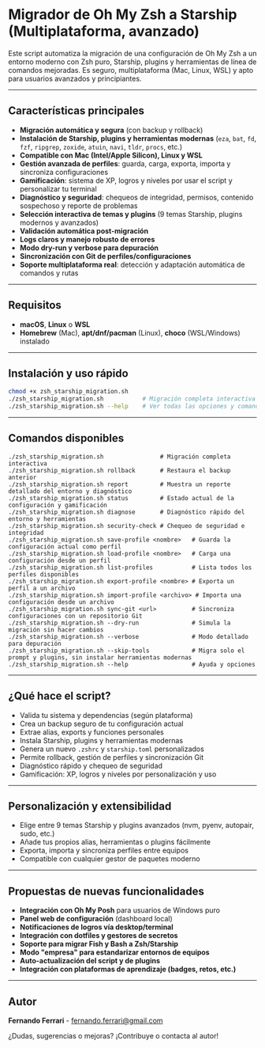 # Migrador de Oh My Zsh a Starship (Multiplataforma, avanzado)

Este script automatiza la migración de una configuración de Oh My Zsh a un entorno moderno con Zsh puro, Starship, plugins y herramientas de línea de comandos mejoradas. Es seguro, multiplataforma (Mac, Linux, WSL) y apto para usuarios avanzados y principiantes.

---

## Características principales

- **Migración automática y segura** (con backup y rollback)
- **Instalación de Starship, plugins y herramientas modernas** (`eza`, `bat`, `fd`, `fzf`, `ripgrep`, `zoxide`, `atuin`, `navi`, `tldr`, `procs`, etc.)
- **Compatible con Mac (Intel/Apple Silicon), Linux y WSL**
- **Gestión avanzada de perfiles**: guarda, carga, exporta, importa y sincroniza configuraciones
- **Gamificación**: sistema de XP, logros y niveles por usar el script y personalizar tu terminal
- **Diagnóstico y seguridad**: chequeos de integridad, permisos, contenido sospechoso y reporte de problemas
- **Selección interactiva de temas y plugins** (9 temas Starship, plugins modernos y avanzados)
- **Validación automática post-migración**
- **Logs claros y manejo robusto de errores**
- **Modo dry-run y verbose para depuración**
- **Sincronización con Git de perfiles/configuraciones**
- **Soporte multiplataforma real**: detección y adaptación automática de comandos y rutas

---

## Requisitos

- **macOS**, **Linux** o **WSL**
- **Homebrew** (Mac), **apt/dnf/pacman** (Linux), **choco** (WSL/Windows) instalado

---

## Instalación y uso rápido

```sh
chmod +x zsh_starship_migration.sh
./zsh_starship_migration.sh           # Migración completa interactiva
./zsh_starship_migration.sh --help    # Ver todas las opciones y comandos
```

---

## Comandos disponibles

```
./zsh_starship_migration.sh                # Migración completa interactiva
./zsh_starship_migration.sh rollback       # Restaura el backup anterior
./zsh_starship_migration.sh report         # Muestra un reporte detallado del entorno y diagnóstico
./zsh_starship_migration.sh status         # Estado actual de la configuración y gamificación
./zsh_starship_migration.sh diagnose       # Diagnóstico rápido del entorno y herramientas
./zsh_starship_migration.sh security-check # Chequeo de seguridad e integridad
./zsh_starship_migration.sh save-profile <nombre>   # Guarda la configuración actual como perfil
./zsh_starship_migration.sh load-profile <nombre>   # Carga una configuración desde un perfil
./zsh_starship_migration.sh list-profiles           # Lista todos los perfiles disponibles
./zsh_starship_migration.sh export-profile <nombre> # Exporta un perfil a un archivo
./zsh_starship_migration.sh import-profile <archivo> # Importa una configuración desde un archivo
./zsh_starship_migration.sh sync-git <url>          # Sincroniza configuraciones con un repositorio Git
./zsh_starship_migration.sh --dry-run               # Simula la migración sin hacer cambios
./zsh_starship_migration.sh --verbose               # Modo detallado para depuración
./zsh_starship_migration.sh --skip-tools            # Migra solo el prompt y plugins, sin instalar herramientas modernas
./zsh_starship_migration.sh --help                  # Ayuda y opciones
```

---

## ¿Qué hace el script?

- Valida tu sistema y dependencias (según plataforma)
- Crea un backup seguro de tu configuración actual
- Extrae alias, exports y funciones personales
- Instala Starship, plugins y herramientas modernas
- Genera un nuevo `.zshrc` y `starship.toml` personalizados
- Permite rollback, gestión de perfiles y sincronización Git
- Diagnóstico rápido y chequeo de seguridad
- Gamificación: XP, logros y niveles por personalización y uso

---

## Personalización y extensibilidad

- Elige entre 9 temas Starship y plugins avanzados (nvm, pyenv, autopair, sudo, etc.)
- Añade tus propios alias, herramientas o plugins fácilmente
- Exporta, importa y sincroniza perfiles entre equipos
- Compatible con cualquier gestor de paquetes moderno

---

## Propuestas de nuevas funcionalidades

- **Integración con Oh My Posh** para usuarios de Windows puro
- **Panel web de configuración** (dashboard local)
- **Notificaciones de logros vía desktop/terminal**
- **Integración con dotfiles y gestores de secretos**
- **Soporte para migrar Fish y Bash a Zsh/Starship**
- **Modo "empresa" para estandarizar entornos de equipos**
- **Auto-actualización del script y de plugins**
- **Integración con plataformas de aprendizaje (badges, retos, etc.)**

---

## Autor

**Fernando Ferrari** - fernando.ferrari@gmail.com

¿Dudas, sugerencias o mejoras? ¡Contribuye o contacta al autor! 